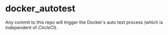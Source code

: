 # docker_autotest
Any commit to this repo will trigger the Docker's auto test process (which is independent of *CircleCI*). 
